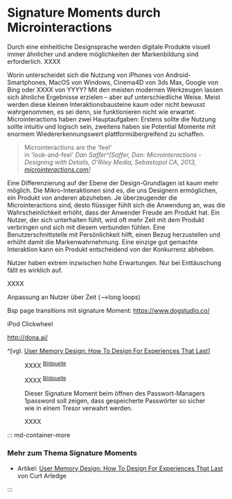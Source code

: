 # Signature Moments durch Microinteractions

Durch eine einheitliche Designsprache werden digitale Produkte visuell immer ähnlicher und andere möglichkeiten der Markenbildung sind erforderlich. XXXX

Worin unterscheidet sich die Nutzung von iPhones von Android-Smartphones, MacOS von Windows, Cinema4D von 3ds Max, Google von Bing oder XXXX von YYYY? Mit den meisten modernen Werkzeugen lassen sich ähnliche Ergebnisse erzielen – aber auf unterschiedliche Weise.
Meist werden diese kleinen Interaktionsbausteine kaum oder nicht bewusst wahrgenommen, es sei denn, sie funktionieren nicht wie erwartet.
Microinteractions haben zwei Hauptaufgaben: Erstens sollte die Nutzung sollte intuitiv und logisch sein, zweitens haben sie Potential Momente mit enormem Wiedererkennungswert plattformübergreifend zu schaffen.

> Microinteractions are the 'feel' <br>in 'look-and-feel'
> <cite>Dan Saffer^[Saffer, Dan: Microinteractions - Designing with Details, O'Riley Media, Sebastopol CA, 2013, [microinteractions.com](http://microinteractions.com/)]</cite>

Eine Differenzierung auf der Ebene der Design-Grundlagen ist kaum mehr möglich. Die Mikro-Interaktionen sind es, die uns Designern ermöglichen, ein Produkt von anderen abzuheben.
Je überzeugender die Microinteractions sind, desto flüssiger fühlt sich die Anwendung an, was die Wahrscheinlichkeit erhöht, dass der Anwender Freude am Produkt hat. Ein Nutzer, der sich unterhalten fühlt, wird oft mehr Zeit mit dem Produkt verbringen und sich mit diesem verbunden fühlen.
Eine Benutzerschnittstelle mit Persönlichkeit hilft, einen Bezug herzustellen und erhöht damit die Markenwahrnehmung. Eine einzige gut gemachte Interaktion kann ein Produkt entscheidend von der Konkurrenz abheben.

Nutzer haben extrem inzwischen hohe Erwartungen. Nur bei Enttäuschung fällt es wirklich auf.

XXXX

Anpassung an Nutzer über Zeit (-->long loops)

Bsp page transitions mit signature Moment: https://www.dogstudio.co/

iPod Clickwheel

http://dona.ai/

^[vgl. [User Memory Design: How To Design For Experiences That Last](https://www.smashingmagazine.com/2016/08/user-memory-design-how-to-design-for-experiences-that-last/)]

<figure class="content-thin">
  <img data-src="/images/signature-moments/weather-app.gif">
  <figcaption>
    XXXX
    <sup><a href="https://codepen.io/davidkpiano/full/ByNPQw">Bildquelle</a></sup>
  </figcaption>
</figure>

<figure class="content-thin">
  <img data-src="/images/signature-moments/pull-to-refresh-planet.gif">
  <figcaption>
    XXXX
    <sup><a href="https://dribbble.com/shots/2111739-Pull-To-Refresh">Bildquelle</a></sup>
  </figcaption>
</figure>

<figure class="content-thin">
  <img data-src="/images/signature-moments/1password-open.gif">
  <figcaption>
    Dieser Signature Moment beim öffnen des Passwort-Managers 1password soll zeigen, dass gespeicherte Passwörter so sicher wie in einem Tresor verwahrt werden.
  </figcaption>
</figure>

<figure class="content-thin">
  <img data-src="/images/signature-moments/mailchimp-send.gif">
  <figcaption>
    XXXX
  </figcaption>
</figure>

::: md-container-more

### Mehr zum Thema Signature Moments

* Artikel: [User Memory Design: How To Design For Experiences That Last](https://www.smashingmagazine.com/2016/08/user-memory-design-how-to-design-for-experiences-that-last/) von Curt Arledge

:::
